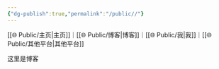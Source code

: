 ```yaml
---
{"dg-publish":true,"permalink":"/public//"}
---
```


[[🌐  Public/主页\|主页]]｜[[🌐  Public/博客\|博客]]｜[[🌐  Public/我\|我]]｜[[🌐  Public/其他平台\|其他平台]]


这里是博客